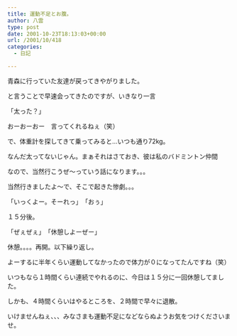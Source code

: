 ```yaml
---
title: 運動不足とお腹。
author: 八雲
type: post
date: 2001-10-23T18:13:03+00:00
url: /2001/10/418
categories:
  - 日記

---
```

青森に行っていた友達が戻ってきやがりました。
  
と言うことで早速会ってきたのですが、いきなり一言

「太った？」

おーおーおー　言ってくれるねぇ（笑）
  
で、体重計を探してきて乗ってみると…いつも通り72kg。
  
なんだ太ってないじゃん。まぁそれはさておき、彼は私のバドミントン仲間
  
なので、当然行こうぜ～っていう話になります。。。

当然行きましたよ～で、そこで起きた惨劇。。。

「いっくよー。そーれっ」　「おぅ」　
  
１５分後。
  
「ぜぇぜぇ」　「休憩しよーぜー」
  
休憩。。。。再開。以下繰り返し。

よーするに半年くらい運動してなかったので体力が０になってたんですね（笑）
  
いつもなら１時間くらい連続でやれるのに、今日は１５分に一回休憩してました。
  
しかも、４時間くらいはやるところを、２時間で早々に退散。
  
いけませんねぇ、、、みなさまも運動不足になどならぬようお気をつけくださいませ。